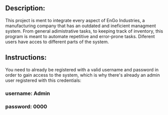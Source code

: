 ## Description:
This project is ment to integrate every aspect of EnGo Industries, a manufacturing company that has an outdated and ineficient managment system.
From general adimistrative tasks, to keeping track of inventory, this program is meant to automate repetitive and error-prone tasks. Diferent users have acces to different parts of the system.

## Instructions:
You need to already be registered with a valid username and password in order to gain access to the system, which is why there's already an admin user registered
with this credentials: 
### username: Admin
### password: 0000
